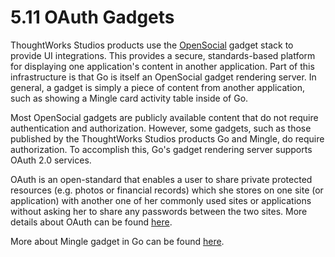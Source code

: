 #  5.11 OAuth Gadgets

ThoughtWorks Studios products use the [OpenSocial](http://opensocial.org) gadget stack to provide UI integrations. This provides a secure, standards-based platform for displaying one application's content in another application. Part of this infrastructure is that Go is itself an OpenSocial gadget rendering server. In general, a gadget is simply a piece of content from another application, such as showing a Mingle card activity table inside of Go.

Most OpenSocial gadgets are publicly available content that do not require authentication and authorization. However, some gadgets, such as those published by the ThoughtWorks Studios products Go and Mingle, do require authorization. To accomplish this, Go's gadget rendering server supports OAuth 2.0 services.

OAuth is an open-standard that enables a user to share private protected resources (e.g. photos or financial records) which she stores on one site (or application) with another one of her commonly used sites or applications without asking her to share any passwords between the two sites. More details about OAuth can be found [here](http://www.thoughtworks.com/products/docs/go/current/help/what_is_oauth.html). 

More about Mingle gadget in Go can be found [here](6.4.md).

